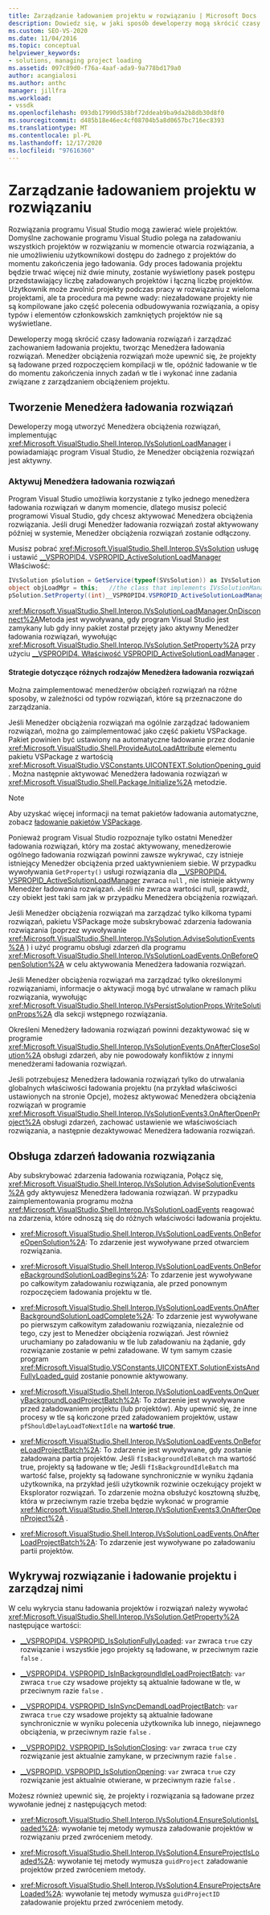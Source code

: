 ```yaml
---
title: Zarządzanie ładowaniem projektu w rozwiązaniu | Microsoft Docs
description: Dowiedz się, w jaki sposób deweloperzy mogą skrócić czasy ładowania rozwiązań i zarządzać zachowaniem ładowania projektu, tworząc Menedżera obciążenia rozwiązań.
ms.custom: SEO-VS-2020
ms.date: 11/04/2016
ms.topic: conceptual
helpviewer_keywords:
- solutions, managing project loading
ms.assetid: 097c89d0-f76a-4aaf-ada9-9a778bd179a0
author: acangialosi
ms.author: anthc
manager: jillfra
ms.workload:
- vssdk
ms.openlocfilehash: 093db17990d538bf72ddeab9ba9da2b8db30d8f0
ms.sourcegitcommit: d485b18e46ec4cf08704b5a8d0657bc716ec8393
ms.translationtype: MT
ms.contentlocale: pl-PL
ms.lasthandoff: 12/17/2020
ms.locfileid: "97616360"
---
```

# <a name="manage-project-loading-in-a-solution"></a>Zarządzanie ładowaniem projektu w rozwiązaniu
Rozwiązania programu Visual Studio mogą zawierać wiele projektów. Domyślne zachowanie programu Visual Studio polega na załadowaniu wszystkich projektów w rozwiązaniu w momencie otwarcia rozwiązania, a nie umożliwieniu użytkownikowi dostępu do żadnego z projektów do momentu zakończenia jego ładowania. Gdy proces ładowania projektu będzie trwać więcej niż dwie minuty, zostanie wyświetlony pasek postępu przedstawiający liczbę załadowanych projektów i łączną liczbę projektów. Użytkownik może zwolnić projekty podczas pracy w rozwiązaniu z wieloma projektami, ale ta procedura ma pewne wady: niezaładowane projekty nie są kompilowane jako część polecenia odbudowywania rozwiązania, a opisy typów i elementów członkowskich zamkniętych projektów nie są wyświetlane.

 Deweloperzy mogą skrócić czasy ładowania rozwiązań i zarządzać zachowaniem ładowania projektu, tworząc Menedżera ładowania rozwiązań. Menedżer obciążenia rozwiązań może upewnić się, że projekty są ładowane przed rozpoczęciem kompilacji w tle, opóźnić ładowanie w tle do momentu zakończenia innych zadań w tle i wykonać inne zadania związane z zarządzaniem obciążeniem projektu.

## <a name="create-a-solution-load-manager"></a>Tworzenie Menedżera ładowania rozwiązań
 Deweloperzy mogą utworzyć Menedżera obciążenia rozwiązań, implementując <xref:Microsoft.VisualStudio.Shell.Interop.IVsSolutionLoadManager> i powiadamiając program Visual Studio, że Menedżer obciążenia rozwiązań jest aktywny.

### <a name="activate-a-solution-load-manager"></a>Aktywuj Menedżera ładowania rozwiązań
 Program Visual Studio umożliwia korzystanie z tylko jednego menedżera ładowania rozwiązań w danym momencie, dlatego musisz polecić programowi Visual Studio, gdy chcesz aktywować Menedżera obciążenia rozwiązania. Jeśli drugi Menedżer ładowania rozwiązań został aktywowany później w systemie, Menedżer obciążenia rozwiązań zostanie odłączony.

 Musisz pobrać <xref:Microsoft.VisualStudio.Shell.Interop.SVsSolution> usługę i ustawić [__VSPROPID4. VSPROPID_ActiveSolutionLoadManager](<xref:Microsoft.VisualStudio.Shell.Interop.__VSPROPID4.VSPROPID_ActiveSolutionLoadManager>) Właściwość:

```csharp
IVsSolution pSolution = GetService(typeof(SVsSolution)) as IVsSolution;
object objLoadMgr = this;   //the class that implements IVsSolutionManager
pSolution.SetProperty((int)__VSPROPID4.VSPROPID_ActiveSolutionLoadManager, objLoadMgr);
```

 <xref:Microsoft.VisualStudio.Shell.Interop.IVsSolutionLoadManager.OnDisconnect%2A>Metoda jest wywoływana, gdy program Visual Studio jest zamykany lub gdy inny pakiet został przejęty jako aktywny Menedżer ładowania rozwiązań, wywołując <xref:Microsoft.VisualStudio.Shell.Interop.IVsSolution.SetProperty%2A> przy użyciu [__VSPROPID4. Właściwość VSPROPID_ActiveSolutionLoadManager](<xref:Microsoft.VisualStudio.Shell.Interop.__VSPROPID4.VSPROPID_ActiveSolutionLoadManager>) .

#### <a name="strategies-for-different-kinds-of-solution-load-manager"></a>Strategie dotyczące różnych rodzajów Menedżera ładowania rozwiązań
 Można zaimplementować menedżerów obciążeń rozwiązań na różne sposoby, w zależności od typów rozwiązań, które są przeznaczone do zarządzania.

 Jeśli Menedżer obciążenia rozwiązań ma ogólnie zarządzać ładowaniem rozwiązań, można go zaimplementować jako część pakietu VSPackage. Pakiet powinien być ustawiony na automatyczne ładowanie przez dodanie <xref:Microsoft.VisualStudio.Shell.ProvideAutoLoadAttribute> elementu pakietu VSPackage z wartością <xref:Microsoft.VisualStudio.VSConstants.UICONTEXT.SolutionOpening_guid> . Można następnie aktywować Menedżera ładowania rozwiązań w <xref:Microsoft.VisualStudio.Shell.Package.Initialize%2A> metodzie.

> [!NOTE]
> Aby uzyskać więcej informacji na temat pakietów ładowania automatyczne, zobacz [ładowanie pakietów VSPackage](../extensibility/loading-vspackages.md).

 Ponieważ program Visual Studio rozpoznaje tylko ostatni Menedżer ładowania rozwiązań, który ma zostać aktywowany, menedżerowie ogólnego ładowania rozwiązań powinni zawsze wykrywać, czy istnieje istniejący Menedżer obciążenia przed uaktywnieniem siebie. W przypadku wywoływania `GetProperty()` usługi rozwiązania dla [__VSPROPID4. VSPROPID_ActiveSolutionLoadManager](<xref:Microsoft.VisualStudio.Shell.Interop.__VSPROPID4.VSPROPID_ActiveSolutionLoadManager>) zwraca `null` , nie istnieje aktywny Menedżer ładowania rozwiązań. Jeśli nie zwraca wartości null, sprawdź, czy obiekt jest taki sam jak w przypadku Menedżera obciążenia rozwiązań.

 Jeśli Menedżer obciążenia rozwiązań ma zarządzać tylko kilkoma typami rozwiązań, pakietu VSPackage może subskrybować zdarzenia ładowania rozwiązania (poprzez wywoływanie <xref:Microsoft.VisualStudio.Shell.Interop.IVsSolution.AdviseSolutionEvents%2A> ) i użyć programu obsługi zdarzeń dla programu <xref:Microsoft.VisualStudio.Shell.Interop.IVsSolutionLoadEvents.OnBeforeOpenSolution%2A> w celu aktywowania Menedżera ładowania rozwiązań.

 Jeśli Menedżer obciążenia rozwiązań ma zarządzać tylko określonymi rozwiązaniami, informacje o aktywacji mogą być utrwalane w ramach pliku rozwiązania, wywołując <xref:Microsoft.VisualStudio.Shell.Interop.IVsPersistSolutionProps.WriteSolutionProps%2A> dla sekcji wstępnego rozwiązania.

 Określeni Menedżery ładowania rozwiązań powinni dezaktywować się w programie <xref:Microsoft.VisualStudio.Shell.Interop.IVsSolutionEvents.OnAfterCloseSolution%2A> obsługi zdarzeń, aby nie powodowały konfliktów z innymi menedżerami ładowania rozwiązań.

 Jeśli potrzebujesz Menedżera ładowania rozwiązań tylko do utrwalania globalnych właściwości ładowania projektu (na przykład właściwości ustawionych na stronie Opcje), możesz aktywować Menedżera obciążenia rozwiązań w programie <xref:Microsoft.VisualStudio.Shell.Interop.IVsSolutionEvents3.OnAfterOpenProject%2A> obsługi zdarzeń, zachować ustawienie we właściwościach rozwiązania, a następnie dezaktywować Menedżera ładowania rozwiązań.

## <a name="handle-solution-load-events"></a>Obsługa zdarzeń ładowania rozwiązania
 Aby subskrybować zdarzenia ładowania rozwiązania, Połącz się, <xref:Microsoft.VisualStudio.Shell.Interop.IVsSolution.AdviseSolutionEvents%2A> gdy aktywujesz Menedżera ładowania rozwiązań. W przypadku zaimplementowania programu można <xref:Microsoft.VisualStudio.Shell.Interop.IVsSolutionLoadEvents> reagować na zdarzenia, które odnoszą się do różnych właściwości ładowania projektu.

- <xref:Microsoft.VisualStudio.Shell.Interop.IVsSolutionLoadEvents.OnBeforeOpenSolution%2A>: To zdarzenie jest wywoływane przed otwarciem rozwiązania.

- <xref:Microsoft.VisualStudio.Shell.Interop.IVsSolutionLoadEvents.OnBeforeBackgroundSolutionLoadBegins%2A>: To zdarzenie jest wywoływane po całkowitym załadowaniu rozwiązania, ale przed ponownym rozpoczęciem ładowania projektu w tle.

- <xref:Microsoft.VisualStudio.Shell.Interop.IVsSolutionLoadEvents.OnAfterBackgroundSolutionLoadComplete%2A>: To zdarzenie jest wywoływane po pierwszym całkowitym załadowaniu rozwiązania, niezależnie od tego, czy jest to Menedżer obciążenia rozwiązań. Jest również uruchamiany po załadowaniu w tle lub załadowaniu na żądanie, gdy rozwiązanie zostanie w pełni załadowane. W tym samym czasie program <xref:Microsoft.VisualStudio.VSConstants.UICONTEXT.SolutionExistsAndFullyLoaded_guid> zostanie ponownie aktywowany.

- <xref:Microsoft.VisualStudio.Shell.Interop.IVsSolutionLoadEvents.OnQueryBackgroundLoadProjectBatch%2A>: To zdarzenie jest wywoływane przed załadowaniem projektu (lub projektów). Aby upewnić się, że inne procesy w tle są kończone przed załadowaniem projektów, ustaw `pfShouldDelayLoadToNextIdle` na **wartość true**.

- <xref:Microsoft.VisualStudio.Shell.Interop.IVsSolutionLoadEvents.OnBeforeLoadProjectBatch%2A>: To zdarzenie jest wywoływane, gdy zostanie załadowana partia projektów. Jeśli `fIsBackgroundIdleBatch` ma wartość true, projekty są ładowane w tle; Jeśli `fIsBackgroundIdleBatch` ma wartość false, projekty są ładowane synchronicznie w wyniku żądania użytkownika, na przykład jeśli użytkownik rozwinie oczekujący projekt w Eksplorator rozwiązań. To zdarzenie można obsłużyć kosztowną służbę, która w przeciwnym razie trzeba będzie wykonać w programie <xref:Microsoft.VisualStudio.Shell.Interop.IVsSolutionEvents3.OnAfterOpenProject%2A> .

- <xref:Microsoft.VisualStudio.Shell.Interop.IVsSolutionLoadEvents.OnAfterLoadProjectBatch%2A>: To zdarzenie jest wywoływane po załadowaniu partii projektów.

## <a name="detect-and-manage-solution-and-project-loading"></a>Wykrywaj rozwiązanie i ładowanie projektu i zarządzaj nimi
 W celu wykrycia stanu ładowania projektów i rozwiązań należy wywołać <xref:Microsoft.VisualStudio.Shell.Interop.IVsSolution.GetProperty%2A> następujące wartości:

- [__VSPROPID4. VSPROPID_IsSolutionFullyLoaded](<xref:Microsoft.VisualStudio.Shell.Interop.__VSPROPID4.VSPROPID_IsSolutionFullyLoaded>): `var` zwraca `true` czy rozwiązanie i wszystkie jego projekty są ładowane, w przeciwnym razie `false` .

- [__VSPROPID4. VSPROPID_IsInBackgroundIdleLoadProjectBatch](<xref:Microsoft.VisualStudio.Shell.Interop.__VSPROPID4.VSPROPID_IsInBackgroundIdleLoadProjectBatch>): `var` zwraca `true` czy wsadowe projekty są aktualnie ładowane w tle, w przeciwnym razie `false` .

- [__VSPROPID4. VSPROPID_IsInSyncDemandLoadProjectBatch](<xref:Microsoft.VisualStudio.Shell.Interop.__VSPROPID4.VSPROPID_IsInSyncDemandLoadProjectBatch>): `var` zwraca `true` czy wsadowe projekty są aktualnie ładowane synchronicznie w wyniku polecenia użytkownika lub innego, niejawnego obciążenia, w przeciwnym razie `false` .

- [__VSPROPID2. VSPROPID_IsSolutionClosing](<xref:Microsoft.VisualStudio.Shell.Interop.__VSPROPID2.VSPROPID_IsSolutionClosing>): `var` zwraca `true` czy rozwiązanie jest aktualnie zamykane, w przeciwnym razie `false` .

- [__VSPROPID. VSPROPID_IsSolutionOpening](<xref:Microsoft.VisualStudio.Shell.Interop.__VSPROPID.VSPROPID_IsSolutionOpening>): `var` zwraca `true` czy rozwiązanie jest aktualnie otwierane, w przeciwnym razie `false` .

Możesz również upewnić się, że projekty i rozwiązania są ładowane przez wywołanie jednej z następujących metod:

- <xref:Microsoft.VisualStudio.Shell.Interop.IVsSolution4.EnsureSolutionIsLoaded%2A>: wywołanie tej metody wymusza załadowanie projektów w rozwiązaniu przed zwróceniem metody.

- <xref:Microsoft.VisualStudio.Shell.Interop.IVsSolution4.EnsureProjectIsLoaded%2A>: wywołanie tej metody wymusza `guidProject` załadowanie projektów przed zwróceniem metody.

- <xref:Microsoft.VisualStudio.Shell.Interop.IVsSolution4.EnsureProjectsAreLoaded%2A>: wywołanie tej metody wymusza `guidProjectID` załadowanie projektu przed zwróceniem metody.
